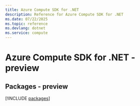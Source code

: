 ```yaml
---
title: Azure Compute SDK for .NET
description: Reference for Azure Compute SDK for .NET
ms.date: 07/22/2025
ms.topic: reference
ms.devlang: dotnet
ms.service: compute
---
```

# Azure Compute SDK for .NET - preview
## Packages - preview
[!INCLUDE [packages](compute-index.md)]